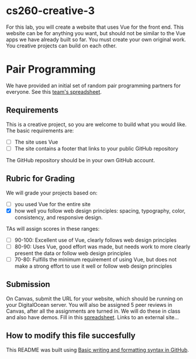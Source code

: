 # cs260-creative-3
For this lab, you will create a website that uses Vue for the front end. This website can be for anything you want, but should not be similar to the Vue apps we have already built so far. You must create your own original work. You creative projects can build on each other.

# Pair Programming
We have provided an initial set of random pair programming partners for everyone. See this [team's spreadsheet](https://docs.google.com/spreadsheets/d/1c5lOrCENOqa_Lfs2T_SSVozyBbTdY9bMgb6I4_trh1s/edit#gid=9507285).

## Requirements
This is a creative project, so you are welcome to build what you would like. The basic requirements are:

- [ ] The site uses Vue
- [ ] The site contains a footer that links to your public GitHub repository

The GitHub repository should be in your own GitHub account.

## Rubric for Grading
We will grade your projects based on:
- [ ] you used Vue for the entire site
- [x] how well you follow web design principles: spacing, typography, color, consistency, and responsive design.

TAs will assign scores in these ranges:

- [ ] 90-100: Excellent use of Vue, clearly follows web design principles
- [ ] 80-90: Uses Vue, good effort was made, but needs work to more clearly present the data or follow web design principles
- [ ] 70-80: Fulfills the minimum requirement of using Vue, but does not make a strong effort to use it well or follow web design principles

## Submission
On Canvas, submit the URL for your website, which should be running on your DigitalOcean server. 
You will also be assigned 5 peer reviews in Canvas, after all the assignments are turned in. We will do these in class and also have demos.
Fill in this [spreadsheet](https://docs.google.com/spreadsheets/d/1YpRvH66reViytmROV1yNu5aXoV5MaoqWBEz9xwkIaxE/edit#gid=1892165156). Links to an external site...

## How to modify this file succesfully
This README was built using [Basic writing and formatting syntax in GitHub](https://help.github.com/articles/basic-writing-and-formatting-syntax/#links).
